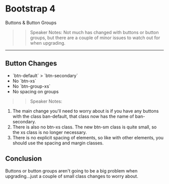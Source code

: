 <!-- .slide: data-state="title" -->
# Bootstrap 4
Buttons &amp; Button Groups

>> Speaker Notes:
Not much has changed with buttons or button groups, but there are a couple of minor issues to watch out for when upgrading.
---

<!-- .slide: data-state="hasicon" -->

## <i class="fa fa-hand-o-up"></i> Button Changes

<ul>
	<li class="fragment">`btn-default` >  `btn-secondary`</li>
	<li class="fragment">No `btn-xs`</li>
	<li class="fragment">No `btn-group-xs`</li>
	<li class="fragment">No spacing on groups</li>
</ul>

>> Speaker Notes:
1. The main change you'll need to worry about is if you have any buttons with the class ban-default, that class now has the name of ban-secondary.
2. There is also no btn-xs class. The new btn-sm class is quite small, so the xs class is no longer necessary.
3. There is no explicit spacing of elements, so like with other elements, you should use the spacing and margin classes.

## Conclusion
Buttons or button groups aren't going to be a big problem when upgrading...just a couple of small class changes to worry about.